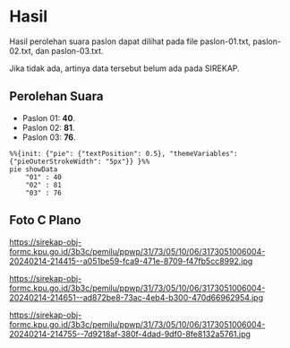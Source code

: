 # Hasil

Hasil perolehan suara paslon dapat dilihat pada file paslon-01.txt, paslon-02.txt, dan paslon-03.txt.

Jika tidak ada, artinya data tersebut belum ada pada SIREKAP.

## Perolehan Suara

 * Paslon 01: **40**.
 * Paslon 02: **81**.
 * Paslon 03: **76**.

```mermaid
%%{init: {"pie": {"textPosition": 0.5}, "themeVariables": {"pieOuterStrokeWidth": "5px"}} }%%
pie showData
    "01" : 40
    "02" : 81
    "03" : 76
```
## Foto C Plano

https://sirekap-obj-formc.kpu.go.id/3b3c/pemilu/ppwp/31/73/05/10/06/3173051006004-20240214-214415--a051be59-fca9-471e-8709-f47fb5cc8992.jpg

https://sirekap-obj-formc.kpu.go.id/3b3c/pemilu/ppwp/31/73/05/10/06/3173051006004-20240214-214651--ad872be8-73ac-4eb4-b300-470d66962954.jpg

https://sirekap-obj-formc.kpu.go.id/3b3c/pemilu/ppwp/31/73/05/10/06/3173051006004-20240214-214755--7d9218af-380f-4dad-9df0-8fe8132a5761.jpg
